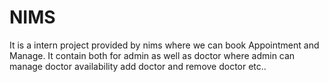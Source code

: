 # NIMS
It is a intern project provided by nims where we can book Appointment and Manage. It contain both for admin as well as doctor where admin can manage doctor availability add doctor and remove doctor etc..
